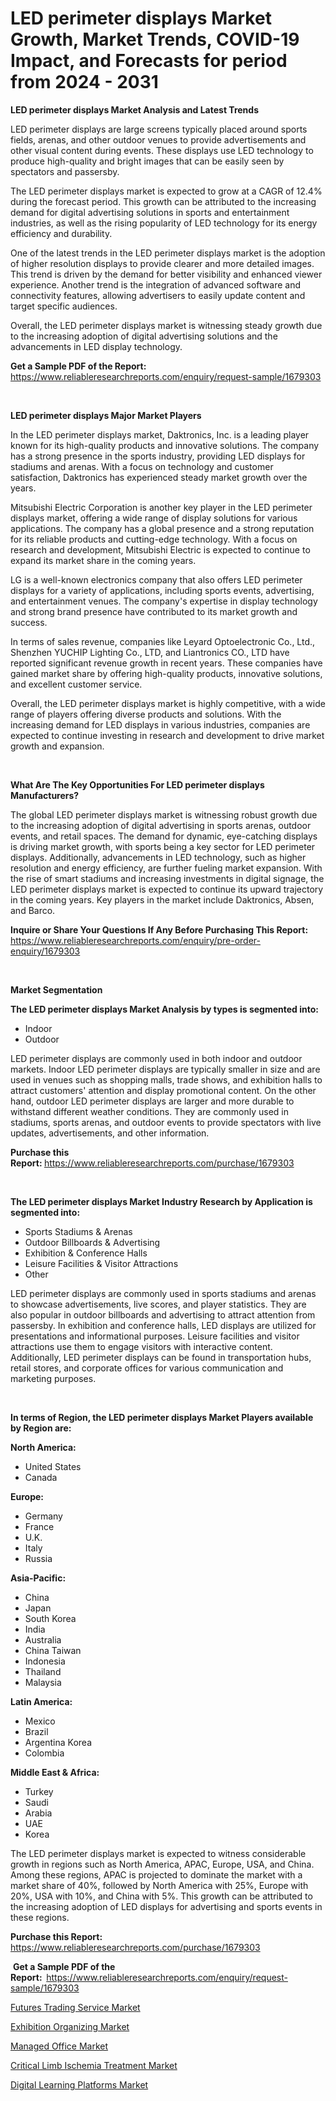 <p><h1>LED perimeter displays Market Growth, Market Trends, COVID-19 Impact, and Forecasts for period from 2024 - 2031</h1></p><p><strong>LED perimeter displays Market Analysis and Latest Trends</strong></p>
<p><p>LED perimeter displays are large screens typically placed around sports fields, arenas, and other outdoor venues to provide advertisements and other visual content during events. These displays use LED technology to produce high-quality and bright images that can be easily seen by spectators and passersby.</p><p>The LED perimeter displays market is expected to grow at a CAGR of 12.4% during the forecast period. This growth can be attributed to the increasing demand for digital advertising solutions in sports and entertainment industries, as well as the rising popularity of LED technology for its energy efficiency and durability.</p><p>One of the latest trends in the LED perimeter displays market is the adoption of higher resolution displays to provide clearer and more detailed images. This trend is driven by the demand for better visibility and enhanced viewer experience. Another trend is the integration of advanced software and connectivity features, allowing advertisers to easily update content and target specific audiences.</p><p>Overall, the LED perimeter displays market is witnessing steady growth due to the increasing adoption of digital advertising solutions and the advancements in LED display technology.</p></p>
<p><strong>Get a Sample PDF of the Report:&nbsp;</strong> <a href="https://www.reliableresearchreports.com/enquiry/request-sample/1679303">https://www.reliableresearchreports.com/enquiry/request-sample/1679303</a></p>
<p>&nbsp;</p>
<p><strong>LED perimeter displays Major Market Players</strong></p>
<p><p>In the LED perimeter displays market, Daktronics, Inc. is a leading player known for its high-quality products and innovative solutions. The company has a strong presence in the sports industry, providing LED displays for stadiums and arenas. With a focus on technology and customer satisfaction, Daktronics has experienced steady market growth over the years.</p><p>Mitsubishi Electric Corporation is another key player in the LED perimeter displays market, offering a wide range of display solutions for various applications. The company has a global presence and a strong reputation for its reliable products and cutting-edge technology. With a focus on research and development, Mitsubishi Electric is expected to continue to expand its market share in the coming years.</p><p>LG is a well-known electronics company that also offers LED perimeter displays for a variety of applications, including sports events, advertising, and entertainment venues. The company's expertise in display technology and strong brand presence have contributed to its market growth and success.</p><p>In terms of sales revenue, companies like Leyard Optoelectronic Co., Ltd., Shenzhen YUCHIP Lighting Co., LTD, and Liantronics CO., LTD have reported significant revenue growth in recent years. These companies have gained market share by offering high-quality products, innovative solutions, and excellent customer service.</p><p>Overall, the LED perimeter displays market is highly competitive, with a wide range of players offering diverse products and solutions. With the increasing demand for LED displays in various industries, companies are expected to continue investing in research and development to drive market growth and expansion.</p></p>
<p>&nbsp;</p>
<p><strong>What Are The Key Opportunities For LED perimeter displays Manufacturers?</strong></p>
<p><p>The global LED perimeter displays market is witnessing robust growth due to the increasing adoption of digital advertising in sports arenas, outdoor events, and retail spaces. The demand for dynamic, eye-catching displays is driving market growth, with sports being a key sector for LED perimeter displays. Additionally, advancements in LED technology, such as higher resolution and energy efficiency, are further fueling market expansion. With the rise of smart stadiums and increasing investments in digital signage, the LED perimeter displays market is expected to continue its upward trajectory in the coming years. Key players in the market include Daktronics, Absen, and Barco.</p></p>
<p><strong>Inquire or Share Your Questions If Any Before Purchasing This Report:</strong> <a href="https://www.reliableresearchreports.com/enquiry/pre-order-enquiry/1679303">https://www.reliableresearchreports.com/enquiry/pre-order-enquiry/1679303</a></p>
<p>&nbsp;</p>
<p><strong>Market Segmentation</strong></p>
<p><strong>The LED perimeter displays Market Analysis by types is segmented into:</strong></p>
<p><ul><li>Indoor</li><li>Outdoor</li></ul></p>
<p><p>LED perimeter displays are commonly used in both indoor and outdoor markets. Indoor LED perimeter displays are typically smaller in size and are used in venues such as shopping malls, trade shows, and exhibition halls to attract customers' attention and display promotional content. On the other hand, outdoor LED perimeter displays are larger and more durable to withstand different weather conditions. They are commonly used in stadiums, sports arenas, and outdoor events to provide spectators with live updates, advertisements, and other information.</p></p>
<p><strong>Purchase this Report:&nbsp;</strong><a href="https://www.reliableresearchreports.com/purchase/1679303">https://www.reliableresearchreports.com/purchase/1679303</a></p>
<p>&nbsp;</p>
<p><strong>The LED perimeter displays Market Industry Research by Application is segmented into:</strong></p>
<p><ul><li>Sports Stadiums & Arenas</li><li>Outdoor Billboards & Advertising</li><li>Exhibition & Conference Halls</li><li>Leisure Facilities & Visitor Attractions</li><li>Other</li></ul></p>
<p><p>LED perimeter displays are commonly used in sports stadiums and arenas to showcase advertisements, live scores, and player statistics. They are also popular in outdoor billboards and advertising to attract attention from passersby. In exhibition and conference halls, LED displays are utilized for presentations and informational purposes. Leisure facilities and visitor attractions use them to engage visitors with interactive content. Additionally, LED perimeter displays can be found in transportation hubs, retail stores, and corporate offices for various communication and marketing purposes.</p></p>
<p>&nbsp;</p>
<p><strong>In terms of Region, the LED perimeter displays Market Players available by Region are:</strong></p>
<p>
    <p> <strong> North America: </strong>
        <ul>
            <li>United States</li>
            <li>Canada</li>
        </ul>
        </p> 
    <p> <strong> Europe: </strong>
        <ul>
            <li>Germany</li>
            <li>France</li>
            <li>U.K.</li>
            <li>Italy</li>
            <li>Russia</li>
        </ul>
        </p> 
    <p> <strong> Asia-Pacific: </strong>
        <ul>
            <li>China</li>
            <li>Japan</li>
            <li>South Korea</li>
            <li>India</li>
            <li>Australia</li>
            <li>China Taiwan</li>
            <li>Indonesia</li>
            <li>Thailand</li>
            <li>Malaysia</li>
        </ul>
        </p> 
    <p> <strong> Latin America: </strong>
        <ul>
            <li>Mexico</li>
            <li>Brazil</li>
            <li>Argentina Korea</li>
            <li>Colombia</li>
        </ul>
        </p> 
    <p> <strong> Middle East & Africa: </strong>
        <ul>
            <li>Turkey</li>
            <li>Saudi</li>
            <li>Arabia</li>
            <li>UAE</li>
            <li>Korea</li>
        </ul>
    </p>
    </p>
<p><p>The LED perimeter displays market is expected to witness considerable growth in regions such as North America, APAC, Europe, USA, and China. Among these regions, APAC is projected to dominate the market with a market share of 40%, followed by North America with 25%, Europe with 20%, USA with 10%, and China with 5%. This growth can be attributed to the increasing adoption of LED displays for advertising and sports events in these regions.</p></p>
<p><strong>Purchase this Report: </strong><a href="https://www.reliableresearchreports.com/purchase/1679303">https://www.reliableresearchreports.com/purchase/1679303</a></p>
<p>&nbsp;<strong>Get a Sample PDF of the Report:&nbsp;&nbsp;</strong><a href="https://www.reliableresearchreports.com/enquiry/request-sample/1679303">https://www.reliableresearchreports.com/enquiry/request-sample/1679303</a></p>
<p><strong></strong></p>
<p><p><a href="https://medium.com/@bernadetteball666/futures-trading-service-market-comprehensive-assessment-by-type-application-and-geography-0c66f0894a98">Futures Trading Service Market</a></p><p><a href="https://medium.com/@bernadetteball666/exhibition-organizing-market-exploring-market-share-market-trends-and-future-growth-c0194012b375">Exhibition Organizing Market</a></p><p><a href="https://medium.com/@bernadetteball666/managed-office-market-research-report-its-history-and-forecast-2024-to-2031-a2dc7c3c20dd">Managed Office Market</a></p><p><a href="https://medium.com/@bernadetteball666/critical-limb-ischemia-treatment-market-insights-into-market-cagr-market-trends-and-growth-e0265fdb7239">Critical Limb Ischemia Treatment Market</a></p><p><a href="https://medium.com/@bernadetteball666/digital-learning-platforms-market-insight-market-trends-growth-forecasted-from-2024-to-2031-38039770844f">Digital Learning Platforms Market</a></p></p>